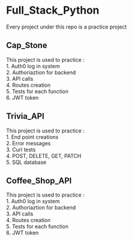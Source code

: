 # Full_Stack_Python
Every project under this repo is a practice project
## Cap_Stone
This project is used to practice :  
                                  1. Auth0 log in system  
                                  2. Authoriaztion for backend  
                                  3. API calls  
                                  4. Routes creation  
                                  5. Tests for each function  
                                  6. JWT token  
## Trivia_API
This project is used to practice :                                  
                                  1. End point creations  
                                  2. Error messages  
                                  3. Curl tests  
                                  4. POST, DELETE, GET, PATCH  
                                  5. SQL database  
## Coffee_Shop_API
This project is used to practice :  
                                  1. Auth0 log in system  
                                  2. Authoriaztion for backend  
                                  3. API calls  
                                  4. Routes creation  
                                  5. Tests for each function  
                                  6. JWT token  

